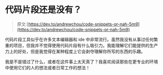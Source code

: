 # 代码片段还是没有？

> 原文:[https://dev.to/andrewchou/code-snippets-or-nah-5m9](https://dev.to/andrewchou/code-snippets-or-nah-5m9)

代码片段工具似乎在许多文本编辑器和 ide 中非常流行。虽然我没有从事过任何繁重的项目，但我并不觉得使用代码片段有什么吸引力。我能理解它们能提供的生产力上的好处，但是我觉得在某种程度上它会剥夺理解你所写的东西的乐趣。

我是不是错过了什么，或者在这件事上太天真了？我喜欢阅读那些在更专业的环境中使用它们的人的想法或者日常工作的想法！